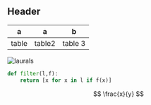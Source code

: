 ## Header

a | a | b
--- | --- | ---
table | table2 | table 3

![laurals](linked_data/code_screen.png)

~~~ python
def filter(l,f):
    return [x for x in l if f(x)]
~~~

$$ \frac{x}{y} $$

